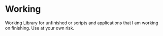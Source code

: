 # Working


Working Library for unfinished or scripts and applications that I am working on finishing.
Use at your own risk.
